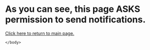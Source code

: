 
<html>
    <head>
        <meta charset="utf-8">
        <script type="text/javascript" src="noti-test-v1.js"></script>
    </head>
    <body>
        <h1>As you can see, this page ASKS permission to send notifications.</h1>
        <a href="index.html" title="Main page">Click here to return to main page.</a>
        
    </body>
</html>
